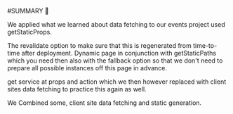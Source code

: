 #SUMMARY 📂

We applied what we learned about data fetching to our events project used getStaticProps.

The revalidate option to make sure that this is regenerated from time-to-time after deployment.
Dynamic page in conjunction with getStaticPaths which you need then also with the fallback option so that we don't need to prepare all possible instances off this page in advance.

get service at props and action which we then however replaced with client sites data fetching to practice this again as well.

We Combined some, client site data fetching and static generation.
